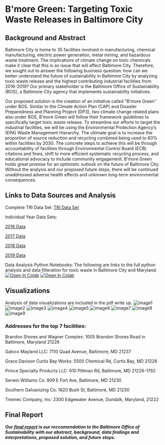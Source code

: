 # B'more Green: Targeting Toxic Waste Releases in Baltimore City 

## Background and Abstract
Baltimore City is home to 35 facilities involved in manufacturing, chemical manufacturing, electric power generation, metal mining, and hazardous waste treatment. The implications of climate change on toxic chemicals make it clear that this is an issue that will affect Baltimore City. Therefore, we sought out to answer the following business question: how can we better understand the future of sustainability in Baltimore City by analyzing toxic waste release and the highest contributing industrial facilities from 2016-2019? Our primary stakeholder is the Baltimore Office of Sustainability (BOS), a Baltimore City agency that implements sustainability initiatives. 

Our proposed solution is the creation of an initiative called “B’more Green'' under BOS. Similar to the Climate Action Plan (CAP) and Disaster Preparedness and Planning Project (DP3), two climate change related plans also under BOS, B’more Green will follow their framework guidelines to specifically target toxic waste release. To streamline our efforts to target the industrial facilities, we will be using the Environmental Protection Agency’s (EPA) Waste Management Hierarchy. The ultimate goal is to increase the proportion of source reduction and recycling combined being used to 60% within facilities by 2030. The concrete steps to achieve this will be through accountability of facilities through Environmental Control Board (ECB) citations and fines, shift to more efficient systematic recycling process, and educational advocacy to include community engagement. B’more Green holds great promise for an optimistic outlook on the future of Baltimore City. Without the analysis and our proposed future steps, there will be continued unaddressed adverse health effects and unknown long-term environmental consequences.

## Links to Data Sources and Analysis 
Complete TRI Data Set:
[TRI Data Set](https://github.com/katiesunsg/toxic-waste-releases-baltimorecity/blob/main/DataVisualizations_TRI_Dataset.xlsx)

Individual Year Data Sets:

[2016 Data](https://raw.githubusercontent.com/katiesunsg/toxic-waste-releases-baltimorecity/main/combined%20filtered.csv)

[2017 Data](https://raw.githubusercontent.com/katiesunsg/toxic-waste-releases-baltimorecity/main/tri_2016_md.csv)

[2018 Data](https://raw.githubusercontent.com/katiesunsg/toxic-waste-releases-baltimorecity/main/tri_2017_md.csv)

[2019 Data](https://raw.githubusercontent.com/katiesunsg/toxic-waste-releases-baltimorecity/main/tri_2018_md.csv)

Data Analysis Python Notebooks:
The following are links to the full python analysis and data filteration for toxic waste in Balitmore City and Maryland. 
[![Open In Colab](https://colab.research.google.com/assets/colab-badge.svg)](https://colab.research.google.com/drive/1pO4eHJu2X2zCqgOJj5fzHiShNbOVi-Ks?usp=sharing)
[![Open In Colab](https://colab.research.google.com/assets/colab-badge.svg)](https://colab.research.google.com/drive/1b6eWvln0RH4XMKx9dXtFnt42rIPLrbYT?usp=sharing)


## Visualizations 
Analysis of data visualizations are included in the pdf write up. 
![image1](https://github.com/katiesunsg/toxic-waste-releases-baltimorecity/blob/main/PieChart.png)
![image2](https://github.com/katiesunsg/toxic-waste-releases-baltimorecity/blob/main/annualreleasecounttop7.png)
![image3](https://github.com/katiesunsg/toxic-waste-releases-baltimorecity/blob/main/classification.png)
![image4](https://github.com/katiesunsg/toxic-waste-releases-baltimorecity/blob/main/totalcountoverall.png)
![image5](https://github.com/katiesunsg/toxic-waste-releases-baltimorecity/blob/main/sortedtopfacilitiespython.png)
![image6](https://github.com/katiesunsg/toxic-waste-releases-baltimorecity/blob/main/totaltoxicwasteMD.png)
![image7](https://github.com/katiesunsg/toxic-waste-releases-baltimorecity/blob/main/totalwastereleasedtop7.png)
![image8](https://github.com/katiesunsg/toxic-waste-releases-baltimorecity/blob/main/wastereleasesector.png)
![image9](https://github.com/katiesunsg/toxic-waste-releases-baltimorecity/blob/main/Red%20Top%207%20Facilities%20Map.JPG) 
### Addresses for the top 7 facilities:

Brandon Shores and Wagner Complex: 1005 Brandon Shores Road in Baltimore, Maryland 21226

Galvco Mayland LLC: 7110 Quad Avenue, Baltimore, MD 21237

Grace Davison Curtis Bay Works: 5500 Chemical Rd, Curtis Bay, MD 21226

Prince Specialty Products LLC: 610 Pittman Rd, Baltimore, MD 21226-1792

Serwin Williams Co: 909 E Fort Ave, Baltimore, MD 21230

Southern Galvanizing Co: 1620 Bush St, Baltimore, MD 21230

Tnemec Company, Inc: 2300 Edgewater Avenue, Dundalk, Maryland, 21222

## Final Report
***Our [final report](https://github.com/katiesunsg/toxic-waste-releases-baltimorecity/blob/main/B'More%20Green%20Final%20Report.pdf) is our reccomendation to the Baltimore Office of Sustainability with our abstract, background, data findings and interpretations, proposed solution, and future steps.***
